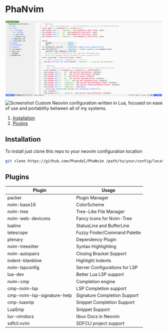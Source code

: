 # PhaNvim

![Screenshot](./screenshots/main.png)
![Screenshot](./screenshots/telescope.png.png)
Custom Neovim configuration written in Lua, focused on ease of use and portability between all of my systems.

1. [Installation](#installation)
2. [Plugins](#plugins)

## Installation
To install just clone this repo to your neovim configuration location
```bash
git clone https://github.com/Phandal/PhaNvim /path/to/your/config/location/nvim
```

## Plugins

| Plugin                      | Usage                         |
| --------------------------- | ----------------------------- |
| packer                      | Plugin Manager                |
| nvim-base16                 | ColorScheme                   |
| nvim-tree                   | Tree-Like File Manager        |
| nvim-web-devicons           | Fancy Icons for Nvim-Tree     |
| lualine                     | StatusLine and BufferLine     |
| telescope                   | Fuzzy Finder/Command Palette  |
| plenary                     | Dependency Plugin             |
| nvim-treesitter             | Syntax Highlighting           |
| nvim-autopairs              | Closing Bracket Support       |
| indent-blankline            | Highlight Indents             |
| nvim-lspconfig              | Server Configurations for LSP |
| lua-dev                     | Better Lua LSP support        |
| nvim-cmp                    | Completion engine             |
| cmp-nvim-lsp                | LSP Completion support        |
| cmp-nvim-lsp-signature-help | Signature Completion Support  |
| cmp-luasnip                 | Snippet Completion Support    |
| LuaSnip                     | Snippet Support               |
| luv-vimdocs                 | libuv Docs in Neovim          |
| sdfcli.nvim                 | SDFCLI project support        |
